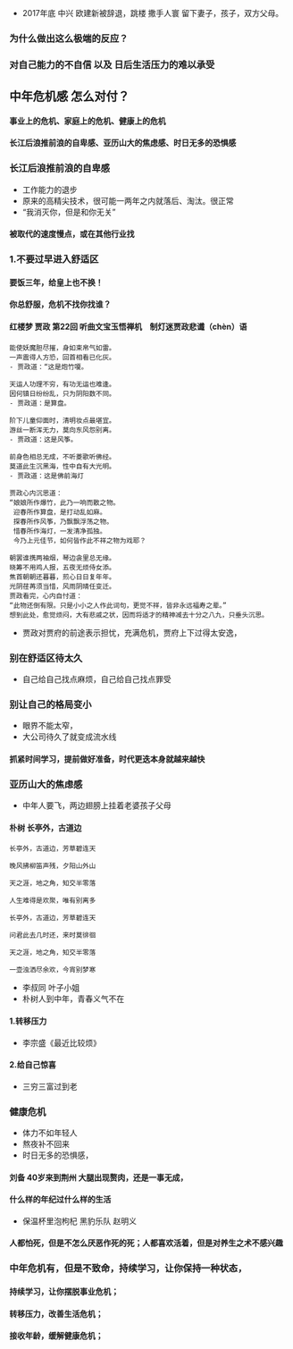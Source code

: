 - 2017年底 中兴 欧建新被辞退，跳楼 撒手人寰  留下妻子，孩子，双方父母。
### 为什么做出这么极端的反应？
### 对自己能力的不自信 以及 日后生活压力的难以承受  
## 中年危机感  怎么对付？
#### 事业上的危机、家庭上的危机、健康上的危机
#### 长江后浪推前浪的自卑感、亚历山大的焦虑感、时日无多的恐惧感
### 长江后浪推前浪的自卑感
- 工作能力的退步
- 原来的高精尖技术，很可能一两年之内就落后、淘汰。很正常
- “我消灭你，但是和你无关”
#### 被取代的速度慢点，或在其他行业找
### 1.不要过早进入舒适区
#### 要饭三年，给皇上也不换！
#### 你总舒服，危机不找你找谁？
#### 红楼梦 贾政 第22回  听曲文宝玉悟禅机　制灯迷贾政悲谶（chèn）语
```
能使妖魔胆尽摧，身如束帛气如雷。
一声震得人方恐，回首相看已化灰。
- 贾政道：“这是炮竹嗄。
    
天运人功理不穷，有功无运也难逢。
因何镇日纷纷乱，只为阴阳数不同。
- 贾政道：是算盘。
  
阶下儿童仰面时，清明妆点最堪宜。
游丝一断浑无力，莫向东风怨别离。
- 贾政道：这是风筝。
  
前身色相总无成，不听菱歌听佛经。
莫道此生沉黑海，性中自有大光明。
- 贾政道：这是佛前海灯
  
贾政心内沉思道：
“娘娘所作爆竹，此乃一响而散之物。
 迎春所作算盘，是打动乱如麻。
 探春所作风筝，乃飘飘浮荡之物。
 惜春所作海灯，一发清净孤独。
 今乃上元佳节，如何皆作此不祥之物为戏耶？

朝罢谁携两袖烟，琴边衾里总无缘。
晓筹不用鸡人报，五夜无烦侍女添。
焦首朝朝还暮暮，煎心日日复年年。
光阴荏苒须当惜，风雨阴晴任变迁。
贾政看完，心内自忖道：
“此物还倒有限。只是小小之人作此词句，更觉不祥，皆非永远福寿之辈。”
想到此处，愈觉烦闷，大有悲戚之状，因而将适才的精神减去十分之八九，只垂头沉思。
```
- 贾政对贾府的前途表示担忧，充满危机，贾府上下过得太安逸，
### 别在舒适区待太久
- 自己给自己找点麻烦，自己给自己找点罪受
### 别让自己的格局变小
- 眼界不能太窄，
- 大公司待久了就变成流水线
#### 抓紧时间学习，提前做好准备，时代更迭本身就越来越快
### 亚历山大的焦虑感
- 中年人要飞，两边翅膀上挂着老婆孩子父母
#### 朴树 长亭外，古道边
```
长亭外，古道边，芳草碧连天

晚风拂柳笛声残，夕阳山外山

天之涯，地之角，知交半零落

人生难得是欢聚，唯有别离多

长亭外，古道边，芳草碧连天

问君此去几时还，来时莫徘徊

天之涯，地之角，知交半零落

一壶浊洒尽余欢，今宵别梦寒
```
- 李叔同 叶子小姐
- 朴树人到中年，青春义气不在
#### 1.转移压力
- 李宗盛《最近比较烦》
#### 2.给自己惊喜
- 三穷三富过到老
### 健康危机
- 体力不如年轻人
- 熬夜补不回来
- 时日无多的恐惧感，
#### 刘备 40岁来到荆州 大腿出现赘肉，还是一事无成，
#### 什么样的年纪过什么样的生活  
- 保温杯里泡枸杞   黑豹乐队 赵明义 
#### 人都怕死，但是不怎么厌恶作死的死；人都喜欢活着，但是对养生之术不感兴趣
### 中年危机有，但是不致命，持续学习，让你保持一种状态，
#### 持续学习，让你摆脱事业危机；
#### 转移压力，改善生活危机；
#### 接收年龄，缓解健康危机；

